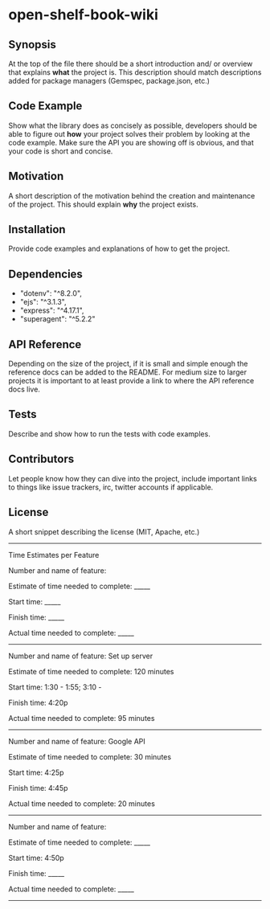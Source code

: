 # open-shelf-book-wiki

## Synopsis

At the top of the file there should be a short introduction and/ or overview that explains **what** the project is. This description should match descriptions added for package managers (Gemspec, package.json, etc.)

## Code Example

Show what the library does as concisely as possible, developers should be able to figure out **how** your project solves their problem by looking at the code example. Make sure the API you are showing off is obvious, and that your code is short and concise.

## Motivation

A short description of the motivation behind the creation and maintenance of the project. This should explain **why** the project exists.

## Installation

Provide code examples and explanations of how to get the project.

## Dependencies
- "dotenv": "^8.2.0",
- "ejs": "^3.1.3",
- "express": "^4.17.1",
- "superagent": "^5.2.2"

## API Reference

Depending on the size of the project, if it is small and simple enough the reference docs can be added to the README. For medium size to larger projects it is important to at least provide a link to where the API reference docs live.

## Tests

Describe and show how to run the tests with code examples.

## Contributors

Let people know how they can dive into the project, include important links to things like issue trackers, irc, twitter accounts if applicable.

## License

A short snippet describing the license (MIT, Apache, etc.)
___
Time Estimates per Feature

Number and name of feature: 

Estimate of time needed to complete: _____

Start time: _____

Finish time: _____

Actual time needed to complete: _____
________________________________________________________

Number and name of feature: Set up server

Estimate of time needed to complete: 120 minutes

Start time: 1:30 - 1:55; 3:10 -

Finish time: 4:20p

Actual time needed to complete: 95 minutes
________________________________________________________
Number and name of feature: Google API

Estimate of time needed to complete: 30 minutes

Start time: 4:25p

Finish time: 4:45p

Actual time needed to complete: 20 minutes
________________________________________________________
Number and name of feature: 

Estimate of time needed to complete: _____

Start time: 4:50p

Finish time: _____

Actual time needed to complete: _____
________________________________________________________
